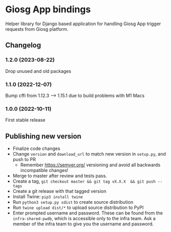 # Giosg App bindings

Helper library for Django based application for handling Giosg App trigger requests from Giosg platform.

## Changelog

### 1.2.0 (2023-08-22)
Drop unused and old packages

### 1.1.0 (2022-12-07)
Bump cffi from 1.12.3 --> 1.15.1 due to build problems with M1 Macs

### 1.0.0 (2022-10-11)
First stable release


## Publishing new version

- Finalize code changes
- Change `version` and `download_url` to match new version in `setup.py`, and push to PR
  - Remember https://semver.org/ versioning and avoid all backwards incompatible changes!
- Merge to master after review and tests pass.
- Create a tag, `git checkout master && git tag vX.X.X  && git push --tags`
- Create a git release with that tagged version
- Install Twine: `pip3 install twine`
- Run `python3 setup.py sdist` to create source distribution
- Run `twine upload dist/*` to upload source distribution to PyPI
- Enter prompted username and password. These can be found from the `infra-shared-pwdb`, which is accessible only to the infra team. Ask a member of the infra team to give you the username and password.
